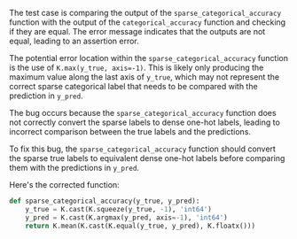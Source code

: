 The test case is comparing the output of the `sparse_categorical_accuracy` function with the output of the `categorical_accuracy` function and checking if they are equal. The error message indicates that the outputs are not equal, leading to an assertion error.

The potential error location within the `sparse_categorical_accuracy` function is the use of `K.max(y_true, axis=-1)`. This is likely only producing the maximum value along the last axis of `y_true`, which may not represent the correct sparse categorical label that needs to be compared with the prediction in `y_pred`.

The bug occurs because the `sparse_categorical_accuracy` function does not correctly convert the sparse labels to dense one-hot labels, leading to incorrect comparison between the true labels and the predictions.

To fix this bug, the `sparse_categorical_accuracy` function should convert the sparse true labels to equivalent dense one-hot labels before comparing them with the predictions in `y_pred`.

Here's the corrected function:

```python
def sparse_categorical_accuracy(y_true, y_pred):
    y_true = K.cast(K.squeeze(y_true, -1), 'int64')
    y_pred = K.cast(K.argmax(y_pred, axis=-1), 'int64')
    return K.mean(K.cast(K.equal(y_true, y_pred), K.floatx()))
```